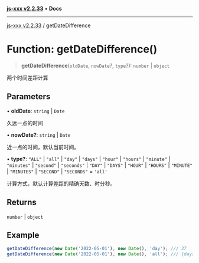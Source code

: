 [**js-xxx v2.2.33**](../README.md) • **Docs**

***

[js-xxx v2.2.33](../README.md) / getDateDifference

# Function: getDateDifference()

> **getDateDifference**(`oldDate`, `nowDate`?, `type`?): `number` \| `object`

两个时间差距计算

## Parameters

• **oldDate**: `string` \| `Date`

久远一点的时间

• **nowDate?**: `string` \| `Date`

近一点的时间，默认当前时间。

• **type?**: `"ALL"` \| `"all"` \| `"day"` \| `"days"` \| `"hour"` \| `"hours"` \| `"minute"` \| `"minutes"` \| `"second"` \| `"seconds"` \| `"DAY"` \| `"DAYS"` \| `"HOUR"` \| `"HOURS"` \| `"MINUTE"` \| `"MINUTES"` \| `"SECOND"` \| `"SECONDS"` = `'all'`

计算方式，默认计算差距的精确天数、时分秒。

## Returns

`number` \| `object`

## Example

```ts
getDateDifference(new Date('2022-05-01'), new Date(), 'day'); /// 37
getDateDifference(new Date('2022-05-01'), new Date(), 'all'); /// {days: 37, hours: 8, minutes: 46, seconds: 47}
```

